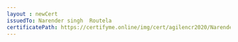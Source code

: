 ```yaml
--- 
layout : newCert 
issuedTo: Narender singh  Routela 
certificatePath: https://certifyme.online/img/cert/agilencr2020/NarendersinghRoutela_fee91.png
--- 
```

